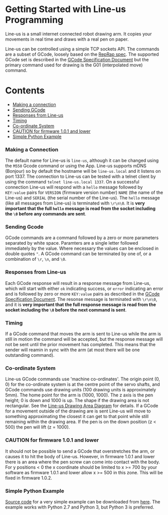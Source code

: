 # Getting Started with Line-us Programming
Line-us is a small internet connected robot drawing arm. It copies your movements in real time and draws with a real pen on paper. 

Line-us can be controlled using a simple TCP sockets API. The commands are a subset of GCode, loosely based on the [RepRap spec](http://reprap.org/wiki/G-code). The supported GCode set is described in the [GCode Specification Document](Documentation/GCodeSpec.pdf) but the primary command used for drawing is the G01 (interpolated move) command.

# Contents
- [Making a connection](#making-a-connection)
- [Sending GCode](#sending-gcode)
- [Responses from Line-us](#responses-from-line-us)
- [Timing](#timing)
- [Co-ordinate System](#co-ordinate-system)
- [CAUTION for firmware 1.0.1 and lower](#caution-for-firmware-101-and-lower)
- [Simple Python Example](#simple-python-example)

### Making a Connection
The default name for Line-us is `line-us`, although it can be changed using the `M550` Gcode command or using the App. Line-us supports mDNS (Bonjour) so by default the hostname will be `line-us.local` and it listens on port 1337. The connection to Line-us can be tested with a telnet client by using the command `telnet line-us.local 1337`. On a successful connection Line-us will respond with a `hello` message followed by `KEY:value` pairs for `VERSION` (firmware version number) `NAME` (the name of the Line-us) and `SERIAL` (the serial number of the Line-us). The `hello` message (like all messages from Line-us) is terminated with `\r\n\0`. It is **very important that the full `hello` message is read from the socket including the `\0` before any commands are sent**.

### Sending Gcode
GCode commands are a command followed by a zero or more parameters separated by white space. Paramters are a single letter followed immediately by the value. Where necessary the values can be enclosed in double quotes `"`. A GCode command can be terminated by one of, or a combination of `\r`, `\n`, and `\0`.

### Responses from Line-us
Each GCode response will result in a response message from Line-us, which will start with either `ok` indicating success, or `error` indicating an error and is followed by zero or more `KEY:value` pairs as described in the [GCode Specification Document](Documentation/GCodeSpec.pdf). The resonse message is terminated with `\r\n\0`, and it is **very important that the full response message is read from the socket including the `\0` before the next command is sent**.

### Timing
If a GCode command that moves the arm is sent to Line-us while the arm is still in motion the command will be accepted, but the response message will not be sent until the prior movement has completed. This means that the sender will reamin in sync with the arm (at most there will be one outstanding command).

### Co-ordinate System
Line-us GCode commands use 'machine co-ordinates'. The origin point (0, 0) for the co-ordinate system is at the centre point of the servo shafts, and GCode commands use drawing units (100 drawing units is approximately 5mm). The home point for the arm is (1000, 1000). The z axis is the pen height; 0 is down and 1000 is up. The shape if the drawing area is not rectangular. See the [Line-us Drawing Area Diagram](Documentation/LineUsDrawingArea.pdf) for details. If a GCode for a movement outside of the drawing are is sent Line-us will move to something approximating the closest it can get to that point while still remaining within the drawing area. If the pen is on the down position (z < 500) the pen will lift (z = 1000).

### CAUTION for firmware 1.0.1 and lower
It should not be possible to send a GCode that overstretches the arm, or causes it to hit the body of Line-us. However, in firmware 1.0.1 and lower there is an area where the pen screw can come into contact with the body. For y positions < 0 the x coordinate should be limited to x >= 700 by your software as firmware 1.0.1 and lower allow x >= 500 in this zone. This will be fixed in firmware 1.0.2.

### Simple Python Example
[Source code](Python/HelloWorld.py#L1) for a very simple example can be downloaded from [here](../../raw/master/Python/HelloWorld.py). The example works with Python 2.7 and Python 3, but Python 3 is preferred.

